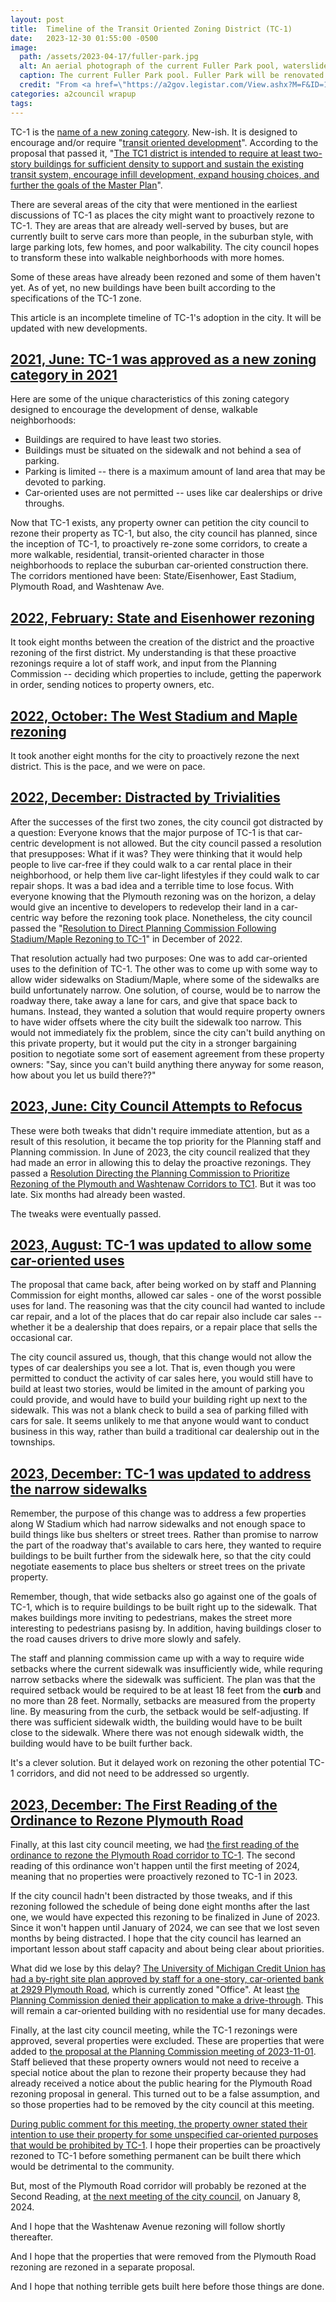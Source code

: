 ```yaml
---
layout: post
title:  Timeline of the Transit Oriented Zoning District (TC-1)
date:   2023-12-30 01:55:00 -0500
image:
  path: /assets/2023-04-17/fuller-park.jpg
  alt: An aerial photograph of the current Fuller Park pool, waterslide, and just a little bit of a soccer field showing.
  caption: The current Fuller Park pool. Fuller Park will be renovated as Bicentennial Park.
  credit: "From <a href=\"https://a2gov.legistar.com/View.ashx?M=F&ID=11901365&GUID=43A752DA-73A1-4C18-9981-BD79147DC615\">the City Administrators Budget Proposal</a>."
categories: a2council wrapup
tags: 
---
```


TC-1 is the [name of a new zoning category](https://www.youtube.com/watch?v=ILlRxeuLxQM).  New-ish.  It is designed to encourage and/or require "[transit oriented development](https://www.transit.dot.gov/TOD)".  According to the proposal that passed it, "[The TC1 district is intended to require at least two-story buildings for sufficient density to support and sustain the existing transit system, encourage infill development, expand housing choices, and further the goals of the Master Plan](https://a2gov.legistar.com/LegislationDetail.aspx?ID=4966621&GUID=4E34C6AE-E4A5-4DC4-B460-124B943D8D79&Options=ID%7CText%7C&Search=tc1)".

There are several areas of the city that were mentioned in the earliest discussions of TC-1 as places the city might want to proactively rezone to TC-1.  They are areas that are already well-served by buses, but are currently built to serve cars more than people, in the suburban style, with large parking lots, few homes, and poor walkability.  The city council hopes to transform these into walkable neighborhoods with more homes.

Some of these areas have already been rezoned and some of them haven't yet.  As of yet, no new buildings have been built according to the specifications of the TC-1 zone.

This article is an incomplete timeline of TC-1's adoption in the city.  It will be updated with new developments.


<!--more-->

## [2021, June: TC-1 was approved as a new zoning category in 2021](https://a2gov.legistar.com/LegislationDetail.aspx?ID=4966621&GUID=4E34C6AE-E4A5-4DC4-B460-124B943D8D79&Options=ID%7CText%7C&Search=tc1)

Here are some of the unique characteristics of this zoning category designed to encourage the development of dense, walkable neighborhoods:

* Buildings are required to have least two stories.
* Buildings must be situated on the sidewalk and not behind a sea of parking.
* Parking is limited -- there is a maximum amount of land area that may be devoted to parking.
* Car-oriented uses are not permitted -- uses like car dealerships or drive throughs.

Now that TC-1 exists, any property owner can petition the city council to rezone their property as TC-1, but also, the city council has planned, since the inception of TC-1, to proactively re-zone some corridors, to create a more walkable, residential, transit-oriented character in those neighborhoods to replace the suburban car-oriented construction there.  The corridors mentioned have been:  State/Eisenhower, East Stadium, Plymouth Road, and Washtenaw Ave.

## [2022, February: State and Eisenhower rezoning](https://a2gov.legistar.com/LegislationDetail.aspx?ID=5397283&GUID=2EC24708-0186-4903-A17D-F8E67AB8C05D&Options=ID)

It took eight months between the creation of the district and the proactive rezoning of the first district.  My understanding is that these proactive rezonings require a lot of staff work, and input from the Planning Commission -- deciding which properties to include, getting the paperwork in order, sending notices to property owners, etc.

## [2022, October: The West Stadium and Maple rezoning](https://a2gov.legistar.com/LegislationDetail.aspx?ID=5848468&GUID=2C93A7BD-8254-47C4-B6DA-8F34B104B038&Options=ID%7CText)

It took another eight months for the city to proactively rezone the next district.  This is the pace, and we were on pace.

## [2022, December: Distracted by Trivialities](https://a2gov.legistar.com/LegislationDetail.aspx?ID=5950251&GUID=8012EC81-7710-4533-ACBF-2420591260FD&Options=ID%7CText%7C&Search=tc1)

After the successes of the first two zones, the city council got distracted by a question:  Everyone knows that the major purpose of TC-1 is that car-centric development is not allowed.  But the city council passed a resolution that presupposes: What if it was?  They were thinking that it would help people to live car-free if they could walk to a car rental place in their neighborhood, or help them live car-light lifestyles if they could walk to car repair shops.  It was a bad idea and a terrible time to lose focus.  With everyone knowing that the Plymouth rezoning was on the horizon, a delay would give an incentive to developers to redevelop their land in a car-centric way before the rezoning took place.  Nonetheless, the city council passed the "[Resolution to Direct Planning Commission Following Stadium/Maple Rezoning to TC-1](https://a2gov.legistar.com/LegislationDetail.aspx?ID=5950251&GUID=8012EC81-7710-4533-ACBF-2420591260FD&Options=ID%7CText%7C&Search=tc1)" in December of 2022.

That resolution actually had two purposes:  One was to add car-oriented uses to the definition of TC-1.  The other was to come up with some way to allow wider sidewalks on Stadium/Maple, where some of the sidewalks are build unfortunately narrow.  One solution, of course, would be to narrow the roadway there, take away a lane for cars, and give that space back to humans.  Instead, they wanted a solution that would require property owners to have wider offsets where the city built the sidewalk too narrow.  This would not immediately fix the problem, since the city can't build anything on this private property, but it would put the city in a stronger bargaining position to negotiate some sort of easement agreement from these property owners:  "Say, since you can't build anything there anyway for some reason, how about you let us build there??"

## [2023, June: City Council Attempts to Refocus](https://a2gov.legistar.com/LegislationDetail.aspx?ID=6209367&GUID=44D663AF-6101-455A-A051-1F688B316342&Options=ID%7cText%7c&Search=tc1)

These were both tweaks that didn't require immediate attention, but as a result of this resolution, it became the top priority for the Planning staff and Planning commission.  In June of 2023, the city council realized that they had made an error in allowing this to delay the proactive rezonings.  They passed a [Resolution Directing the Planning Commission to Prioritize Rezoning of the Plymouth and Washtenaw Corridors to TC1](https://a2gov.legistar.com/LegislationDetail.aspx?ID=6209367&GUID=44D663AF-6101-455A-A051-1F688B316342&Options=ID%7cText%7c&Search=tc1).  But it was too late.  Six months had already been wasted.

The tweaks were eventually passed.

## [2023, August: TC-1 was updated to allow some car-oriented uses](https://a2gov.legistar.com/LegislationDetail.aspx?ID=6300535&GUID=63B41C04-F68A-4B18-9E57-0F1FEB13B1DF&Options=ID%7CText%7C&Search=tc1)

The proposal that came back, after being worked on by staff and Planning Commission for eight months, allowed car sales - one of the worst possible uses for land.  The reasoning was that the city council had wanted to include car repair, and a lot of the places that do car repair also include car sales -- whether it be a dealership that does repairs, or a repair place that sells the occasional car.

The city council assured us, though, that this change would not allow the types of car dealerships you see a lot.  That is, even though you were permitted to conduct the activity of car sales here, you would still have to build at least two stories, would be limited in the amount of parking you could provide, and would have to build your building right up next to the sidewalk.  This was not a blank check to build a sea of parking filled with cars for sale.  It seems unlikely to me that anyone would want to conduct business in this way, rather than build a traditional car dealership out in the townships.

## [2023, December: TC-1 was updated to address the narrow sidewalks](https://a2gov.legistar.com/LegislationDetail.aspx?ID=6393399&GUID=0A64E817-8471-4AC5-A8C3-68FA299DEFB0&Options=ID%7CText%7C&Search=tc1)

Remember, the purpose of this change was to address a few properties along W Stadium which had narrow sidewalks and not enough space to build things like bus shelters or street trees.  Rather than promise to narrow the part of the roadway that's available to cars here, they wanted to require buildings to be built further from the sidewalk here, so that the city could negotiate easements to place bus shelters or street trees on the private property.

Remember, though, that wide setbacks also go against one of the goals of TC-1, which is to require buildings to be built right up to the sidewalk.  That makes buildings more inviting to pedestrians, makes the street more interesting to pedestrians pasisng by.  In addition, having buildings closer to the road causes drivers to drive more slowly and safely.

The staff and planning commission came up with a way to require wide setbacks where the current sidewalk was insufficiently wide, while requring narrow setbacks where the sidewalk was sufficient.  The plan was that the required setback would be required to be at least 18 feet from the **curb** and no more than 28 feet.  Normally, setbacks are measured from the property line.  By measuring from the curb, the setback would be self-adjusting.  If there was sufficient sidewalk width, the building would have to be built close to the sidewalk.  Where there was not enough sidewalk width, the building would have to be built further back.

It's a clever solution.  But it delayed work on rezoning the other potential TC-1 corridors, and did not need to be addressed so urgently.

## [2023, December: The First Reading of the Ordinance to Rezone Plymouth Road](https://a2gov.legistar.com/LegislationDetail.aspx?ID=6444757&GUID=C400831E-A138-44E6-A0DC-124440C67F48&Options=&Search=)

Finally, at this last city council meeting, we had [the first reading of the ordinance to rezone the Plymouth Road corridor to TC-1](https://a2gov.legistar.com/LegislationDetail.aspx?ID=6444757&GUID=C400831E-A138-44E6-A0DC-124440C67F48&Options=&Search=).  The second reading of this ordinance won't happen until the first meeting of 2024, meaning that no properties were proactively rezoned to TC-1 in 2023.

If the city council hadn't been distracted by those tweaks, and if this rezoning followed the schedule of being done eight months after the last one, we would have expected this rezoning to be finalized in June of 2023.  Since it won't happen until January of 2024, we can see that we lost seven months by being distracted.  I hope that the city council has learned an important lesson about staff capacity and about being clear about priorities.

What did we lose by this delay?  [The University of Michigan Credit Union has had a by-right site plan approved by staff for a one-story, car-oriented bank at 2929 Plymouth Road](https://stream.a2gov.org/EnerGov_Prod/selfservice/AnnArborMIProd#/plan/c8446849-cfb1-442c-b3d9-f72a046ced9d), which is currently zoned "Office".  At least [the Planning Commission denied their application to make a drive-through](https://a2gov.legistar.com/LegislationDetail.aspx?ID=6027309&GUID=E23F61D0-A17F-4065-B240-E3A3F88CCA78&Options=ID%7CText%7C&Search=2929+Plymouth+Road).  This will remain a car-oriented building with no residential use for many decades.

Finally, at the last city council meeting, while the TC-1 rezonings were approved, several properties were excluded.  These are properties that were added to [the proposal at the Planning Commission meeting of 2023-11-01](https://a2gov.legistar.com/LegislationDetail.aspx?ID=6392444&GUID=10606E80-251E-4B29-9BDA-C240C27F1CDF&Options=ID%7CText%7C&Search=plymouth+road). Staff believed that these property owners would not need to receive a special notice about the plan to rezone their property because they had already received a notice about the public hearing for the Plymouth Road rezoning proposal in general.  This turned out to be a false assumption, and so those properties had to be removed by the city council at this meeting.

[During public comment for this meeting, the property owner stated their intention to use their property for some unspecified car-oriented purposes that would be prohibited by TC-1](https://youtu.be/NdtAHyM55vs?t=1400).  I hope their properties can be proactively rezoned to TC-1 before something permanent can be built there which would be detrimental to the community.

But, most of the Plymouth Road corridor will probably be rezoned at the Second Reading, at [the next meeting of the city council](https://a2gov.legistar.com/MeetingDetail.aspx?ID=1141229&GUID=D3B804BB-C297-4866-9CA3-FD5B424BC41E&Options=info%7C&Search=), on January 8, 2024.

And I hope that the Washtenaw Avenue rezoning will follow shortly thereafter.

And I hope that the properties that were removed from the Plymouth Road rezoning are rezoned in a separate proposal.

And I hope that nothing terrible gets built here before those things are done.
